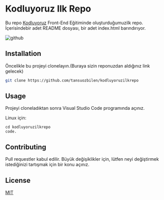 # Kodluyoruz Ilk Repo

Bu repo  [Kodluyoruz](https://wwww.kodluyoruz.org) Front-End Eğitiminde oluşturduğumuzilk repo. İçerisindebir adet README dosyası, bir adet index.html barındırıyor.

![github](figures/github.png)

## Installation

Öncelikle bu projeyi clonelayın.(Buraya sizin reponuzdan aldığınız link gelecek)

```bash
git clone https://github.com/tansuozbilen/kodluyoruzilkrepo
```

## Usage

Projeyi cloneladıktan sonra Visual Studio Code programında açınız.

Linux için:

```linux
cd kodluyoruzilkrepo
code.
```

## Contributing

Pull requestler kabul edilir. Büyük değişiklikler için, lütfen neyi değiştirmek istediğinizi tartışmak için bir konu açınız.

## License

[MIT](http//:choosealicenses/mit/)
